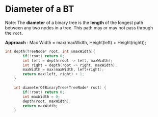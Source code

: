 # Diameter of a BT

Note: The **diameter** of a binary tree is the **length** of the longest path between any two nodes in a tree. This path may or may not pass through the `root`.

**Approach** : Max Width = max(maxWidth, Height(left) + Height(right));

```cpp
int depth(TreeNode* root, int &maxWidth){
        if(!root) return 0;
        int left = depth(root -> left, maxWidth);
        int right = depth(root -> right, maxWidth);
        maxWidth = max(maxWidth, left+right);
        return max(left, right) + 1;
    }

    int diameterOfBinaryTree(TreeNode* root) {
        if(!root) return 0;
        int maxWidth = 0;
        depth(root, maxWidth);
        return maxWidth;
    }
```


